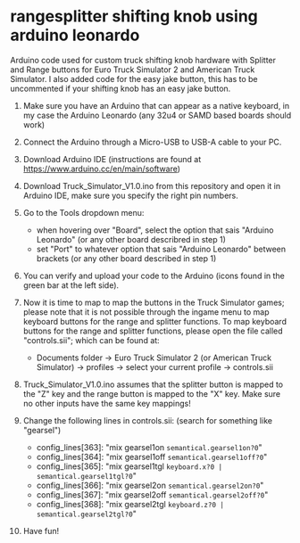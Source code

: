 # rangesplitter shifting knob using arduino leonardo
Arduino code used for custom truck shifting knob hardware with Splitter and Range buttons for Euro Truck Simulator 2 and American Truck Simulator.
I also added code for the easy jake button, this has to be uncommented if your shifting knob has an easy jake button.

1. Make sure you have an Arduino that can appear as a native keyboard, in my case the Arduino Leonardo (any 32u4 or SAMD based boards should work)

2. Connect the Arduino through a Micro-USB to USB-A cable to your PC.

3. Download Arduino IDE (instructions are found at https://www.arduino.cc/en/main/software)

4. Download Truck_Simulator_V1.0.ino from this repository and open it in Arduino IDE, make sure you specify the right pin numbers.

5. Go to the Tools dropdown menu:
    - when hovering over "Board", select the option that sais "Arduino Leonardo" (or any other board describred in step 1)
    - set "Port" to whatever option that sais "Arduino Leonardo" between brackets (or any other board described in step 1)

6. You can verify and upload your code to the Arduino (icons found in the green bar at the left side).

7. Now it is time to map to map the buttons in the Truck Simulator games; 
   please note that it is not possible through the ingame menu to map keyboard buttons for the range and splitter functions.
   To map keyboard buttons for the range and splitter functions, please open the file called "controls.sii"; which can be found at:
    - Documents folder -> Euro Truck Simulator 2 (or American Truck Simulator) -> profiles -> select your current profile -> controls.sii
    
8. Truck_Simulator_V1.0.ino assumes that the splitter button is mapped to the "Z" key and the range button is mapped to the "X" key. 
   Make sure no other inputs have the same key mappings!
   
9. Change the following lines in controls.sii: (search for something like "gearsel")
    - config_lines[363]: "mix gearsel1on `semantical.gearsel1on?0`"
    - config_lines[364]: "mix gearsel1off `semantical.gearsel1off?0`"
    - config_lines[365]: "mix gearsel1tgl `keyboard.x?0 | semantical.gearsel1tgl?0`"
    - config_lines[366]: "mix gearsel2on `semantical.gearsel2on?0`"
    - config_lines[367]: "mix gearsel2off `semantical.gearsel2off?0`"
    - config_lines[368]: "mix gearsel2tgl `keyboard.z?0 | semantical.gearsel2tgl?0`"
    
10. Have fun!

